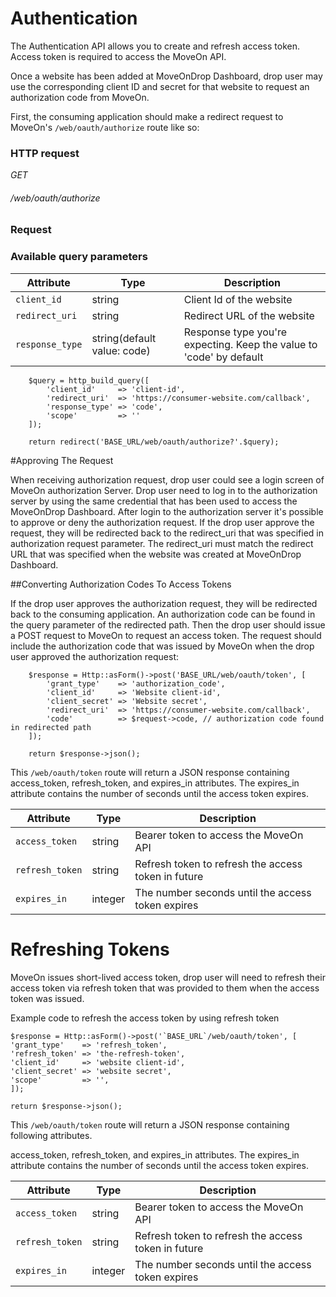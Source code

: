 # Authentication #

The Authentication API allows you to create and refresh access token.
Access token is required to access the MoveOn API.

Once a website has been added at MoveOnDrop Dashboard,
drop user may use the corresponding client ID and secret for that website
to request an authorization code from MoveOn.

First, the consuming application should make a redirect request
to MoveOn's `/web/oauth/authorize` route like so:

### HTTP request ###

<div class="api-endpoint">
	<div class="endpoint-data">
		<i class="label label-post">GET</i>
		<h6>/web/oauth/authorize</h6>
	</div>
</div>

### Request ###

### Available query parameters ###

| Attribute       | Type                        | Description                                                         |
|-----------------|-----------------------------|---------------------------------------------------------------------|
| `client_id`     | string                      | Client Id of the website                                            |
| `redirect_uri`  | string                      | Redirect URL of the website                                         |
| `response_type` | string(default value: code) | Response type you're expecting. Keep the value to 'code' by default |


```phpt
    $query = http_build_query([
        'client_id'     => 'client-id',
        'redirect_uri'  => 'https://consumer-website.com/callback',
        'response_type' => 'code',
        'scope'         => ''
    ]);
 
    return redirect('BASE_URL/web/oauth/authorize?'.$query);
```
#Approving The Request

When receiving authorization request, drop user could see a login screen of MoveOn authorization Server.
Drop user need to log in to the authorization server by using the same credential that has been used to access the MoveOnDrop Dashboard.
After login to the authorization server it's possible to approve or deny the authorization request. 
If the drop user approve the request, they will be redirected back to the redirect_uri that was specified in authorization request parameter.
The redirect_uri must match the redirect URL that was specified when the website was created at MoveOnDrop Dashboard.


##Converting Authorization Codes To Access Tokens

If the drop user approves the authorization request, they will be redirected back to the consuming application. 
An authorization code can be found in the query parameter of the redirected path.
Then the drop user should issue a POST request to MoveOn to request an access token. 
The request should include the authorization code that was issued by 
MoveOn when the drop user approved the authorization request:

```phpt
    $response = Http::asForm()->post('BASE_URL/web/oauth/token', [
        'grant_type'    => 'authorization_code',
        'client_id'     => 'Website client-id',
        'client_secret' => 'Website secret',
        'redirect_uri'  => 'https://consumer-website.com/callback',
        'code'          => $request->code, // authorization code found in redirected path
    ]);
 
    return $response->json();
```
This `/web/oauth/token` route will return a JSON response containing access_token, refresh_token, and expires_in attributes.
The expires_in attribute contains the number of seconds until the access token expires.

| Attribute             | Type    | Description                                         |
|-----------------------|---------|-----------------------------------------------------|
| `access_token`        | string  | Bearer token to access the MoveOn API               |
| `refresh_token`       | string  | Refresh token to refresh the access token in future |
| `expires_in`          | integer | The number seconds until the access token expires   |

# Refreshing Tokens
MoveOn issues short-lived access token, drop user will need to refresh their access token via refresh token 
that was provided to them when the access token was issued.

Example code to refresh the access token by using refresh token

```phpt
$response = Http::asForm()->post('`BASE_URL`/web/oauth/token', [
'grant_type'    => 'refresh_token',
'refresh_token' => 'the-refresh-token',
'client_id'     => 'website client-id',
'client_secret' => 'website secret',
'scope'         => '',
]);

return $response->json();
```


This `/web/oauth/token` route will return a JSON response containing following attributes.

access_token, refresh_token, and expires_in attributes. The expires_in attribute contains the number of seconds until the access token expires.


| Attribute             | Type    | Description                                         |
|-----------------------|---------|-----------------------------------------------------|
| `access_token`        | string  | Bearer token to access the MoveOn API               |
| `refresh_token`       | string  | Refresh token to refresh the access token in future |
| `expires_in`          | integer | The number seconds until the access token expires   |
